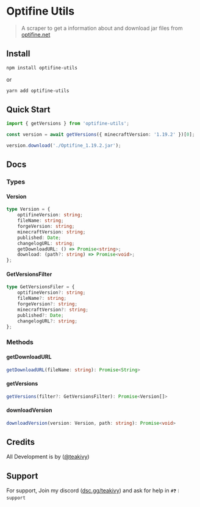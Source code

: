 # Optifine Utils

> A scraper to get a information about and download jar files from <a href="https://optifine.net">optifine.net</a>

## Install

```bash
npm install optifine-utils
```

or

```bash
yarn add optifine-utils
```

## Quick Start

```ts
import { getVersions } from 'optifine-utils';

const version = await getVersions({ minecraftVersion: '1.19.2' })[0];

version.download('./Optifine_1.19.2.jar');
```

## Docs

### Types

#### Version

```ts
type Version = {
    optifineVersion: string;
    fileName: string;
    forgeVersion: string;
    minecraftVersion: string;
    published: Date;
    changelogURL: string;
    getDownloadURL: () => Promise<string>;
    download: (path?: string) => Promise<void>;
};
```

#### GetVersionsFilter

```ts
type GetVersionsFiler = {
    optifineVersion?: string;
    fileName?: string;
    forgeVersion?: string;
    minecraftVersion?: string;
    published?: Date;
    changelogURL?: string;
};
```

### Methods

#### getDownloadURL

```ts
getDownloadURL(fileName: string): Promise<String>
```

#### getVersions

```ts
getVersions(filter?: GetVersionsFilter): Promise<Version[]>
```

#### downloadVersion

```ts
downloadVersion(version: Version, path: string): Promise<void>
```

## Credits

All Development is by ([@teakivy](https://www.github.com/teakivy))

## Support

For support, Join my discord ([dsc.gg/teakivy](https://discord.gg/Xb6eeRevkb)) and ask for help in `#❓︱support`
